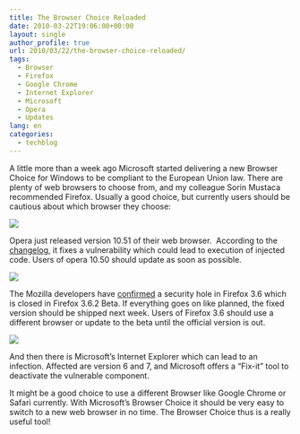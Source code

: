 ```yaml
---
title: The Browser Choice Reloaded
date: 2010-03-22T19:06:00+00:00
layout: single
author_profile: true
url: 2010/03/22/the-browser-choice-reloaded/
tags:
  - Browser
  - Firefox
  - Google Chrome
  - Internet Explorer
  - Microsoft
  - Opera
  - Updates
lang: en
categories: 
  - techblog
---
```

A little more than a week ago Microsoft started delivering a new Browser Choice for Windows to be compliant to the European Union law. There are plenty of web browsers to choose from, and my colleague Sorin Mustaca recommended Firefox. Usually a good choice, but currently users should be cautious about which browser they choose:

[![](http://2.bp.blogspot.com/_vaUVXcmC3OI/S6e2gXu5zjI/AAAAAAAABW4/1OHNwb-XS4E/s1600/opera_logo.png)](http://2.bp.blogspot.com/_vaUVXcmC3OI/S6e2gXu5zjI/AAAAAAAABW4/1OHNwb-XS4E/s1600-h/opera_logo.png)

Opera just released version 10.51 of their web browser.  According to the [changelog](http://www.opera.com/docs/changelogs/windows/1051/), it fixes a vulnerability which could lead to execution of injected code. Users of opera 10.50 should update as soon as possible.

[![](http://3.bp.blogspot.com/_vaUVXcmC3OI/S6e2lBaPA0I/AAAAAAAABW8/JHxBEHx8S24/s1600/ff_3.png)](http://3.bp.blogspot.com/_vaUVXcmC3OI/S6e2lBaPA0I/AAAAAAAABW8/JHxBEHx8S24/s1600-h/ff_3.png)

The Mozilla developers have [confirmed](http://blog.mozilla.com/security/2010/03/18/update-on-secunia-advisory-sa38608/) a security hole in Firefox 3.6 which is closed in Firefox 3.6.2 Beta. If everything goes on like planned, the fixed version should be shipped next week. Users of Firefox 3.6 should use a different browser or update to the beta until the official version is out.

[![](http://3.bp.blogspot.com/_vaUVXcmC3OI/S6e17_U6cZI/AAAAAAAABW0/LD-8tTHdYrw/s1600/ie_7.png)](http://3.bp.blogspot.com/_vaUVXcmC3OI/S6e17_U6cZI/AAAAAAAABW0/LD-8tTHdYrw/s1600-h/ie_7.png)

And then there is Microsoft’s Internet Explorer which can lead to an infection. Affected are version 6 and 7, and Microsoft offers a “Fix-it” tool to deactivate the vulnerable component.

It might be a good choice to use a different Browser like Google Chrome or Safari currently. With Microsoft’s Browser Choice it should be very easy to switch to a new web browser in no time. The Browser Choice thus is a really useful tool!
